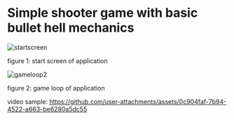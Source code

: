 # Simple shooter game with basic bullet hell mechanics

![startscreen](https://github.com/user-attachments/assets/a703b19f-66b8-4040-9d94-3a0b889d0314)

figure 1: start screen of application

![gameloop2](https://github.com/user-attachments/assets/51c409c2-b61e-4510-9f2f-b8dbe628f76b)

figure 2: game loop of application

video sample:
https://github.com/user-attachments/assets/0c904faf-7b94-4522-a663-be6280a5dc55


